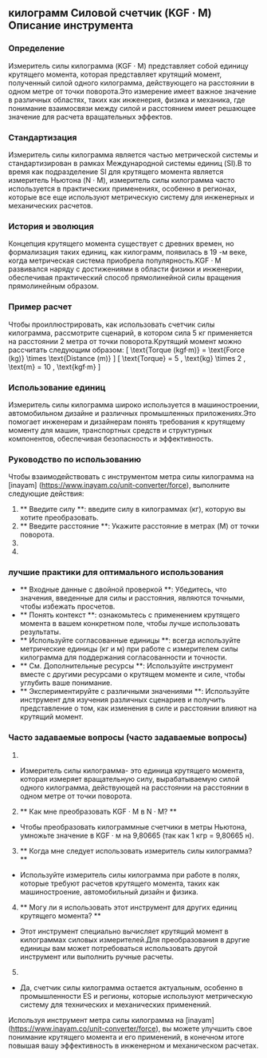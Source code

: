 ## килограмм Силовой счетчик (KGF · M) Описание инструмента

### Определение
Измеритель силы килограмма (KGF · M) представляет собой единицу крутящего момента, которая представляет крутящий момент, полученный силой одного килограмма, действующего на расстоянии в одном метре от точки поворота.Это измерение имеет важное значение в различных областях, таких как инженерия, физика и механика, где понимание взаимосвязи между силой и расстоянием имеет решающее значение для расчета вращательных эффектов.

### Стандартизация
Измеритель силы килограмма является частью метрической системы и стандартизирован в рамках Международной системы единиц (SI).В то время как подразделение SI для крутящего момента является измеритель Ньютона (N · M), измеритель силы килограмма часто используется в практических применениях, особенно в регионах, которые все еще используют метрическую систему для инженерных и механических расчетов.

### История и эволюция
Концепция крутящего момента существует с древних времен, но формализация таких единиц, как килограмм, появилась в 19 -м веке, когда метрическая система приобрела популярность.KGF · M развивался наряду с достижениями в области физики и инженерии, обеспечивая практический способ прямолинейной силы вращения прямолинейным образом.

### Пример расчет
Чтобы проиллюстрировать, как использовать счетчик силы килограмма, рассмотрите сценарий, в котором сила 5 кг применяется на расстоянии 2 метра от точки поворота.Крутящий момент можно рассчитать следующим образом:
\[ \text{Torque (kgf·m)} = \text{Force (kg)} \times \text{Distance (m)} \]
\[ \text{Torque} = 5 \, \text{kg} \times 2 \, \text{m} = 10 \, \text{kgf·m} \]

### Использование единиц
Измеритель силы килограмма широко используется в машиностроении, автомобильном дизайне и различных промышленных приложениях.Это помогает инженерам и дизайнерам понять требования к крутящему моменту для машин, транспортных средств и структурных компонентов, обеспечивая безопасность и эффективность.

### Руководство по использованию
Чтобы взаимодействовать с инструментом метра силы килограмма на [inayam] (https://www.inayam.co/unit-converter/force), выполните следующие действия:
1. ** Введите силу **: введите силу в килограммах (кг), которую вы хотите преобразовать.
2. ** Введите расстояние **: Укажите расстояние в метрах (M) от точки поворота.
3.
4.

### лучшие практики для оптимального использования
- ** Входные данные с двойной проверкой **: Убедитесь, что значения, введенные для силы и расстояния, являются точными, чтобы избежать просчетов.
- ** Понять контекст **: ознакомьтесь с применением крутящего момента в вашем конкретном поле, чтобы лучше использовать результаты.
- ** Используйте согласованные единицы **: всегда используйте метрические единицы (кг и м) при работе с измерителем силы килограмма для поддержания согласованности и точности.
- ** См. Дополнительные ресурсы **: Используйте инструмент вместе с другими ресурсами о крутящем моменте и силе, чтобы углубить ваше понимание.
- ** Экспериментируйте с различными значениями **: Используйте инструмент для изучения различных сценариев и получить представление о том, как изменения в силе и расстоянии влияют на крутящий момент.

### Часто задаваемые вопросы (часто задаваемые вопросы)

1.
- Измеритель силы килограмма- это единица крутящего момента, которая измеряет вращательную силу, вырабатываемую силой одного килограмма, действующей на расстоянии на расстоянии в одном метре от точки поворота.

2. ** Как мне преобразовать KGF · M в N · M? **
- Чтобы преобразовать килограммные счетчики в метры Ньютона, умножьте значение в KGF · м на 9,80665 (так как 1 кгр = 9,80665 н).

3. ** Когда мне следует использовать измеритель силы килограмма? **
- Используйте измеритель силы килограмма при работе в полях, которые требуют расчетов крутящего момента, таких как машиностроение, автомобильный дизайн и физика.

4. ** Могу ли я использовать этот инструмент для других единиц крутящего момента? **
- Этот инструмент специально вычисляет крутящий момент в килограммах силовых измерителей.Для преобразования в другие единицы вам может потребоваться использовать другой инструмент или выполнить ручные расчеты.

5.
- Да, счетчик силы килограмма остается актуальным, особенно в промышленности ES и регионы, которые используют метрическую систему для технических и механических применений.

Используя инструмент метра силы килограмма на [inayam] (https://www.inayam.co/unit-converter/force), вы можете улучшить свое понимание крутящего момента и его применений, в конечном итоге повышая вашу эффективность в инженерном и механическом расчетах.